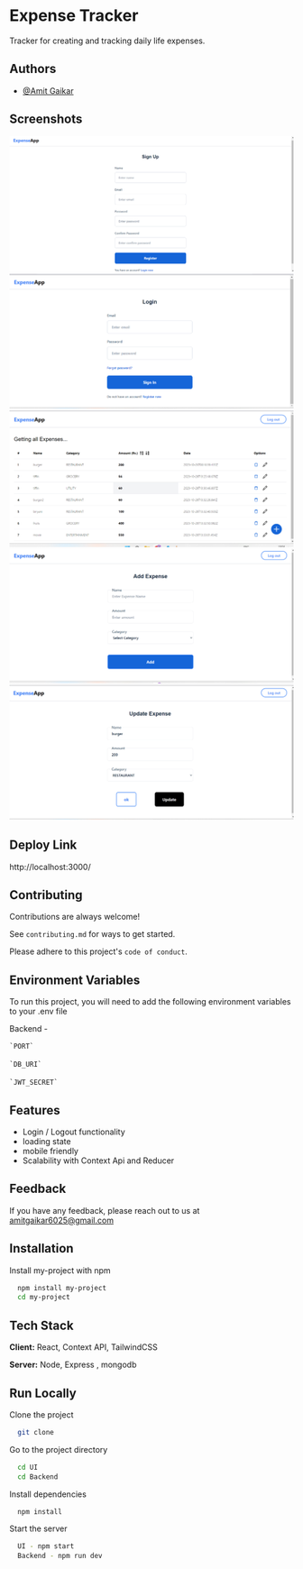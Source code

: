 
# Expense Tracker

Tracker for creating and tracking daily life expenses.


## Authors

- [@Amit Gaikar](https://www.github.com/AmitGaikar00)


## Screenshots

![Sign up](/Images/Signup.png)
![Log in](/Images/Login%20.png)
![Home](/Images/Home.png)
![Add Expense](/Images/Add.png)
![Update Expense](/Images/Update.png)


## Deploy Link

http://localhost:3000/



## Contributing

Contributions are always welcome!

See `contributing.md` for ways to get started.

Please adhere to this project's `code of conduct`.


## Environment Variables

To run this project, you will need to add the following environment variables to your .env file

Backend -

    `PORT`

    `DB_URI`

    `JWT_SECRET`


## Features

- Login / Logout functionality 
- loading state
- mobile friendly 
- Scalability with Context Api and Reducer 



## Feedback

If you have any feedback, please reach out to us at amitgaikar6025@gmail.com


## Installation

Install my-project with npm

```bash
  npm install my-project
  cd my-project
```
    
## Tech Stack

**Client:** React, Context API, TailwindCSS 

**Server:** Node, Express , mongodb 


## Run Locally

Clone the project

```bash
  git clone 
```

Go to the project directory

```bash
  cd UI
  cd Backend
```

Install dependencies

```bash
  npm install
```

Start the server

```bash
  UI - npm start
  Backend - npm run dev
```

